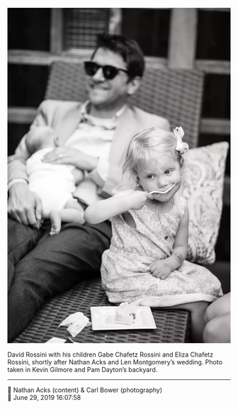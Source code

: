 ![David Rossini with his children Gabe and Eliza Chafetz Rossini](assets/f108a18eb75ab224568b9d9aecbe7ae5.webp)

David Rossini with his children Gabe Chafetz Rossini and Eliza Chafetz Rossini, shortly after Nathan Acks and Len Montgomery’s wedding. Photo taken in Kevin Gilmore and Pam Dayton’s backyard.

- - - -

<span aria-hidden="true">👥</span> Nathan Acks (content) & Carl Bower (photography)  
<span aria-hidden="true">📅</span> June 29, 2019 16:07:58

